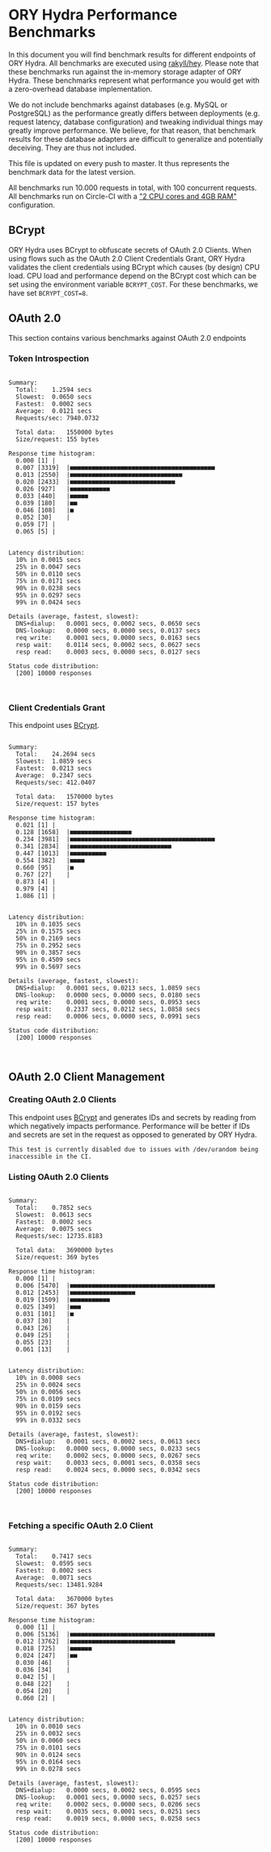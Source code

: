# ORY Hydra Performance Benchmarks

In this document you will find benchmark results for different endpoints of ORY Hydra. All benchmarks are executed
using [rakyll/hey](https://github.com/rakyll/hey). Please note that these benchmarks run against the in-memory storage
adapter of ORY Hydra. These benchmarks represent what performance you would get with a zero-overhead database implementation.

We do not include benchmarks against databases (e.g. MySQL or PostgreSQL) as the performance greatly differs between
deployments (e.g. request latency, database configuration) and tweaking individual things may greatly improve performance.
We believe, for that reason, that benchmark results for these database adapters are difficult to generalize and potentially
deceiving. They are thus not included.

This file is updated on every push to master. It thus represents the benchmark data for the latest version.

All benchmarks run 10.000 requests in total, with 100 concurrent requests. All benchmarks run on Circle-CI with a
["2 CPU cores and 4GB RAM"](https://support.circleci.com/hc/en-us/articles/360000489307-Why-do-my-tests-take-longer-to-run-on-CircleCI-than-locally-)
configuration.

## BCrypt

ORY Hydra uses BCrypt to obfuscate secrets of OAuth 2.0 Clients. When using flows such as the OAuth 2.0 Client Credentials
Grant, ORY Hydra validates the client credentials using BCrypt which causes (by design) CPU load. CPU load and performance
depend on the BCrypt cost which can be set using the environment variable `BCRYPT_COST`. For these benchmarks,
we have set `BCRYPT_COST=8`.

## OAuth 2.0

This section contains various benchmarks against OAuth 2.0 endpoints

### Token Introspection

```

Summary:
  Total:	1.2594 secs
  Slowest:	0.0650 secs
  Fastest:	0.0002 secs
  Average:	0.0121 secs
  Requests/sec:	7940.0732
  
  Total data:	1550000 bytes
  Size/request:	155 bytes

Response time histogram:
  0.000 [1]	|
  0.007 [3319]	|■■■■■■■■■■■■■■■■■■■■■■■■■■■■■■■■■■■■■■■■
  0.013 [2550]	|■■■■■■■■■■■■■■■■■■■■■■■■■■■■■■■
  0.020 [2433]	|■■■■■■■■■■■■■■■■■■■■■■■■■■■■■
  0.026 [927]	|■■■■■■■■■■■
  0.033 [440]	|■■■■■
  0.039 [180]	|■■
  0.046 [108]	|■
  0.052 [30]	|
  0.059 [7]	|
  0.065 [5]	|


Latency distribution:
  10% in 0.0015 secs
  25% in 0.0047 secs
  50% in 0.0110 secs
  75% in 0.0171 secs
  90% in 0.0238 secs
  95% in 0.0297 secs
  99% in 0.0424 secs

Details (average, fastest, slowest):
  DNS+dialup:	0.0001 secs, 0.0002 secs, 0.0650 secs
  DNS-lookup:	0.0000 secs, 0.0000 secs, 0.0137 secs
  req write:	0.0001 secs, 0.0000 secs, 0.0163 secs
  resp wait:	0.0114 secs, 0.0002 secs, 0.0627 secs
  resp read:	0.0003 secs, 0.0000 secs, 0.0127 secs

Status code distribution:
  [200]	10000 responses



```

### Client Credentials Grant

This endpoint uses [BCrypt](#bcrypt).

```

Summary:
  Total:	24.2694 secs
  Slowest:	1.0859 secs
  Fastest:	0.0213 secs
  Average:	0.2347 secs
  Requests/sec:	412.0407
  
  Total data:	1570000 bytes
  Size/request:	157 bytes

Response time histogram:
  0.021 [1]	|
  0.128 [1658]	|■■■■■■■■■■■■■■■■■
  0.234 [3981]	|■■■■■■■■■■■■■■■■■■■■■■■■■■■■■■■■■■■■■■■■
  0.341 [2834]	|■■■■■■■■■■■■■■■■■■■■■■■■■■■■
  0.447 [1013]	|■■■■■■■■■■
  0.554 [382]	|■■■■
  0.660 [95]	|■
  0.767 [27]	|
  0.873 [4]	|
  0.979 [4]	|
  1.086 [1]	|


Latency distribution:
  10% in 0.1035 secs
  25% in 0.1575 secs
  50% in 0.2169 secs
  75% in 0.2952 secs
  90% in 0.3857 secs
  95% in 0.4509 secs
  99% in 0.5697 secs

Details (average, fastest, slowest):
  DNS+dialup:	0.0001 secs, 0.0213 secs, 1.0859 secs
  DNS-lookup:	0.0000 secs, 0.0000 secs, 0.0180 secs
  req write:	0.0001 secs, 0.0000 secs, 0.0953 secs
  resp wait:	0.2337 secs, 0.0212 secs, 1.0858 secs
  resp read:	0.0006 secs, 0.0000 secs, 0.0991 secs

Status code distribution:
  [200]	10000 responses



```

## OAuth 2.0 Client Management

### Creating OAuth 2.0 Clients

This endpoint uses [BCrypt](#bcrypt) and generates IDs and secrets by reading from  which negatively impacts
performance. Performance will be better if IDs and secrets are set in the request as opposed to generated by ORY Hydra.

```
This test is currently disabled due to issues with /dev/urandom being inaccessible in the CI.
```

### Listing OAuth 2.0 Clients

```

Summary:
  Total:	0.7852 secs
  Slowest:	0.0613 secs
  Fastest:	0.0002 secs
  Average:	0.0075 secs
  Requests/sec:	12735.8183
  
  Total data:	3690000 bytes
  Size/request:	369 bytes

Response time histogram:
  0.000 [1]	|
  0.006 [5470]	|■■■■■■■■■■■■■■■■■■■■■■■■■■■■■■■■■■■■■■■■
  0.012 [2453]	|■■■■■■■■■■■■■■■■■■
  0.019 [1509]	|■■■■■■■■■■■
  0.025 [349]	|■■■
  0.031 [101]	|■
  0.037 [30]	|
  0.043 [26]	|
  0.049 [25]	|
  0.055 [23]	|
  0.061 [13]	|


Latency distribution:
  10% in 0.0008 secs
  25% in 0.0024 secs
  50% in 0.0056 secs
  75% in 0.0109 secs
  90% in 0.0159 secs
  95% in 0.0192 secs
  99% in 0.0332 secs

Details (average, fastest, slowest):
  DNS+dialup:	0.0001 secs, 0.0002 secs, 0.0613 secs
  DNS-lookup:	0.0000 secs, 0.0000 secs, 0.0233 secs
  req write:	0.0002 secs, 0.0000 secs, 0.0267 secs
  resp wait:	0.0033 secs, 0.0001 secs, 0.0358 secs
  resp read:	0.0024 secs, 0.0000 secs, 0.0342 secs

Status code distribution:
  [200]	10000 responses



```

### Fetching a specific OAuth 2.0 Client

```

Summary:
  Total:	0.7417 secs
  Slowest:	0.0595 secs
  Fastest:	0.0002 secs
  Average:	0.0071 secs
  Requests/sec:	13481.9284
  
  Total data:	3670000 bytes
  Size/request:	367 bytes

Response time histogram:
  0.000 [1]	|
  0.006 [5136]	|■■■■■■■■■■■■■■■■■■■■■■■■■■■■■■■■■■■■■■■■
  0.012 [3762]	|■■■■■■■■■■■■■■■■■■■■■■■■■■■■■
  0.018 [725]	|■■■■■■
  0.024 [247]	|■■
  0.030 [46]	|
  0.036 [34]	|
  0.042 [5]	|
  0.048 [22]	|
  0.054 [20]	|
  0.060 [2]	|


Latency distribution:
  10% in 0.0010 secs
  25% in 0.0032 secs
  50% in 0.0060 secs
  75% in 0.0101 secs
  90% in 0.0124 secs
  95% in 0.0164 secs
  99% in 0.0278 secs

Details (average, fastest, slowest):
  DNS+dialup:	0.0000 secs, 0.0002 secs, 0.0595 secs
  DNS-lookup:	0.0001 secs, 0.0000 secs, 0.0257 secs
  req write:	0.0002 secs, 0.0000 secs, 0.0206 secs
  resp wait:	0.0035 secs, 0.0001 secs, 0.0251 secs
  resp read:	0.0019 secs, 0.0000 secs, 0.0258 secs

Status code distribution:
  [200]	10000 responses



```
